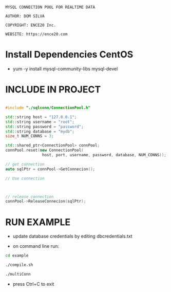 # ##########################################################

    MYSQL CONNECTION POOL FOR REALTIME DATA

    AUTHOR: DOM SILVA

    COPYRIGHT: ENCE20 Inc.

    WEBSITE: https://ence20.com

# ##########################################################


# Install Dependencies CentOS

- yum -y install mysql-community-libs mysql-devel

# INCLUDE IN PROJECT

``` C++

#include "./sqlconn/ConnectionPool.h"

std::string host = "127.0.0.1";
std::string username = "root";
std::string password = "password";
std::string database = "mydb";
size_t NUM_CONNS = 3;

std::shared_ptr<ConnectionPool> connPool;
connPool.reset(new ConnectionPool(
                host, port, username, password, database, NUM_CONNS));

// get connection
auto sqlPtr = connPool->GetConnecion();

// Use connection



// release connection
connPool->ReleaseConnecion(sqlPtr);

```

# RUN EXAMPLE

- update database credentials by editing dbcredentials.txt 

- on command line run:

``` bash 
cd example

./compile.sh

./multiConn

```

- press Ctrl+C to exit


